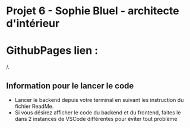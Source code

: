 

# Projet 6 - Sophie Bluel - architecte d'intérieur

# GithubPages lien : 
/.




## Information pour le lancer le code

 - Lancer le backend depuis votre terminal en suivant les instruction du fichier ReadMe.
 - Si vous désirez afficher le code du backend et du frontend, faites le dans 2 instances de VSCode différentes pour éviter tout problème
